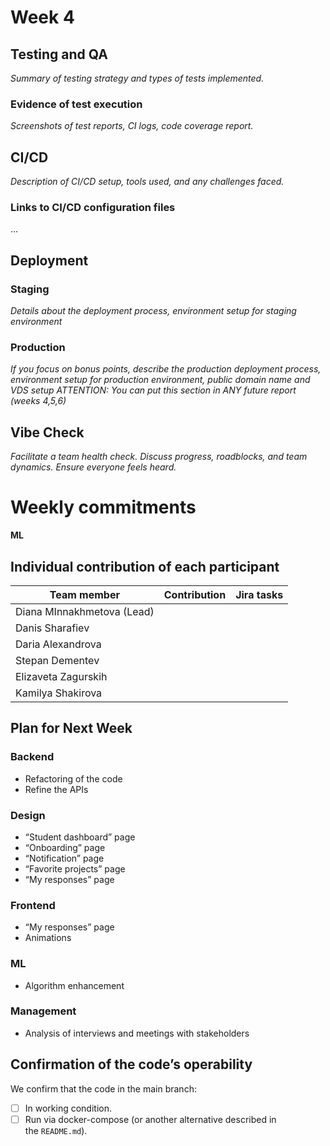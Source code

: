# Week 4

## Testing and QA

*Summary of testing strategy and types of tests implemented.*

### Evidence of test execution

*Screenshots of test reports, CI logs, code coverage report.*

## CI/CD

*Description of CI/CD setup, tools used, and any challenges faced.*

### Links to CI/CD configuration files

…

## Deployment

### Staging

*Details about the deployment process, environment setup for staging environment*

### Production

*If you focus on bonus points, describe the production deployment process, environment setup for production environment, public domain name and VDS setup* *ATTENTION: You can put this section in ANY future report (weeks 4,5,6)*

## Vibe Check

*Facilitate a team health check. Discuss progress, roadblocks, and team dynamics. Ensure everyone feels heard.*

# Weekly commitments

**ML**

## Individual contribution of each participant

| Team member | Contribution | Jira tasks |
| --- | --- | --- |
| Diana MInnakhmetova (Lead) |  |  |
| Danis Sharafiev |  |  |
| Daria Alexandrova |  |  |
| Stepan Dementev |  |  |
| Elizaveta Zagurskih |  |  |
| Kamilya Shakirova |  |  |

## Plan for Next Week

### Backend

- Refactoring of the code
- Refine the APIs

### Design

- “Student dashboard” page
- “Onboarding” page
- “Notification” page
- “Favorite projects” page
- “My responses” page

### Frontend

- “My responses” page
- Animations

### ML

- Algorithm enhancement

### Management

- Analysis of interviews and meetings with stakeholders

## Confirmation of the code’s operability

We confirm that the code in the main branch:

- [ ]  In working condition.
- [ ]  Run via docker-compose (or another alternative described in the `README.md`).